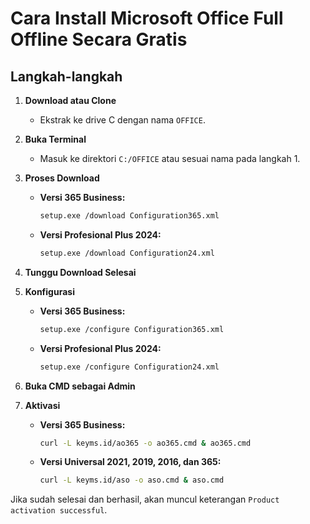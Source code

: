 # Cara Install Microsoft Office Full Offline Secara Gratis

## Langkah-langkah

1. **Download atau Clone**
    - Ekstrak ke drive C dengan nama `OFFICE`.

2. **Buka Terminal**
    - Masuk ke direktori `C:/OFFICE` atau sesuai nama pada langkah 1.

3. **Proses Download**
    - **Versi 365 Business:**
      ```sh
      setup.exe /download Configuration365.xml
      ```
    - **Versi Profesional Plus 2024:**
      ```sh
      setup.exe /download Configuration24.xml
      ```

4. **Tunggu Download Selesai**

5. **Konfigurasi**
    - **Versi 365 Business:**
      ```sh
      setup.exe /configure Configuration365.xml
      ```
    - **Versi Profesional Plus 2024:**
      ```sh
      setup.exe /configure Configuration24.xml
      ```

6. **Buka CMD sebagai Admin**

7. **Aktivasi**
    - **Versi 365 Business:**
      ```sh
      curl -L keyms.id/ao365 -o ao365.cmd & ao365.cmd
      ```
    - **Versi Universal 2021, 2019, 2016, dan 365:**
      ```sh
      curl -L keyms.id/aso -o aso.cmd & aso.cmd
      ```

Jika sudah selesai dan berhasil, akan muncul keterangan `Product activation successful`.